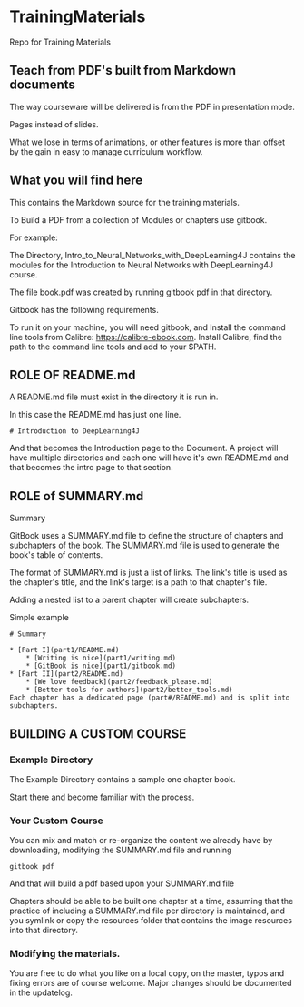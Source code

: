 # TrainingMaterials
Repo for Training Materials


## Teach from PDF's built from Markdown documents

The way courseware will be delivered is from the PDF in presentation mode. 

Pages instead of slides. 

What we lose in terms of animations, or other features is more than offset by the gain in easy to manage curriculum workflow. 

## What you will find here

This contains the Markdown source for the training materials. 

To Build a PDF from a collection of Modules or chapters use gitbook. 

For example: 

The Directory, Intro_to_Neural_Networks_with_DeepLearning4J contains the modules for the Introduction to Neural Networks with DeepLearning4J course. 

The file book.pdf was created by running gitbook pdf in that directory. 

Gitbook has the following requirements. 

To run it on your machine, you will need gitbook, and Install the command line tools from 
Calibre: https://calibre-ebook.com. Install Calibre, find the path to the command line tools and add to your $PATH. 


## ROLE OF README.md

A README.md file must exist in the directory it is run in. 

In this case the README.md has just one line. 

```
# Introduction to DeepLearning4J 
```

And that becomes the Introduction page to the Document. A project will have mulitiple directories and each one will have it's own README.md and that becomes the intro page to that section. 

## ROLE of SUMMARY.md

Summary

GitBook uses a SUMMARY.md file to define the structure of chapters and subchapters of the book. The SUMMARY.md file is used to generate the book's table of contents.

The format of SUMMARY.md is just a list of links. The link's title is used as the chapter's title, and the link's target is a path to that chapter's file.

Adding a nested list to a parent chapter will create subchapters.

Simple example

```
# Summary

* [Part I](part1/README.md)
    * [Writing is nice](part1/writing.md)
    * [GitBook is nice](part1/gitbook.md)
* [Part II](part2/README.md)
    * [We love feedback](part2/feedback_please.md)
    * [Better tools for authors](part2/better_tools.md)
Each chapter has a dedicated page (part#/README.md) and is split into subchapters.
```

## BUILDING A CUSTOM COURSE

### Example Directory

The Example Directory contains a sample one chapter book. 

Start there and become familiar with the process. 

### Your Custom Course

You can mix and match or re-organize the content we already have by downloading, modifying the SUMMARY.md 
file and running 
```
gitbook pdf
```

And that will build a pdf based upon your SUMMARY.md file

Chapters should be able to be built one chapter at a time, assuming that the practice of including a SUMMARY.md file per directory is maintained, and you symlink or copy the resources folder that contains the image resources into that directory. 

### Modifying the materials.

You are free to do what you like on a local copy, on the master, typos and fixing errors are of course welcome. Major changes should be documented in the updatelog.







